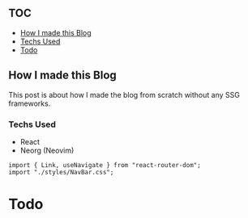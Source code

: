 



## TOC

- [How I made this Blog](#how-i-made-this-blog)
- [Techs Used](#techs-used)
- [Todo](#todo)


## How I made this Blog

This post is about how I made the blog from scratch without any SSG frameworks.


### Techs Used

- React
- Neorg (Neovim)

```tsx
import { Link, useNavigate } from "react-router-dom";
import "./styles/NavBar.css";
```


# Todo



